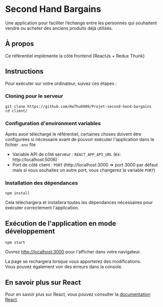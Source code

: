 # Second Hand Bargains
Une application pour faciliter l’échange entre les personnes qui souhaitent vendre ou acheter des anciens produits déjà utilisés.

## À propos
 
 Ce référentiel implémente la côté frontend (ReactJs + Redux Thunk)

## Instructions
 
Pour exécuter sur votre ordinateur, suivez ces étapes :
 
### Cloning pour le serveur
 
    git clone https://github.com/HaThu6989/Projet-second-hand-bargains 
    cd client/

### Configuration d'environment variables
 
Après avoir téléchargé le référentiel, certaines choses doivent être configurées si nécessaire avant de pouvoir exécuter l'application dans le fichier `.env` file

- Variable API de côté serveur : `REACT_APP_API_URL` (ex: http://localhost:5006)
- Port de côté client : `PORT` (http://localhost:3000 => port 3000 par défaut mais si vous souhaitez un autre port, vous changerez la variable `PORT`)


### Installation des dépendances
 
    npm install
 
Cela téléchargera et installera toutes les dépendances nécessaires pour exécuter correctement l'application.

## Exécution de l'application en mode développement

    npm start

Ouvrez [http://localhost:3000](http://localhost:3000) pour l'afficher dans votre navigateur.

La page se rechargera lorsque vous apporterez des modifications.\
Vous pouvez également voir des erreurs dans la console.


## En savoir plus sur React

Pour en savoir plus sur React, vous pouvez consulter la [documentation React](https://reactjs.org/).